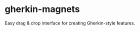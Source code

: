 gherkin-magnets
===============

Easy drag &amp; drop interface for creating Gherkin-style features.
